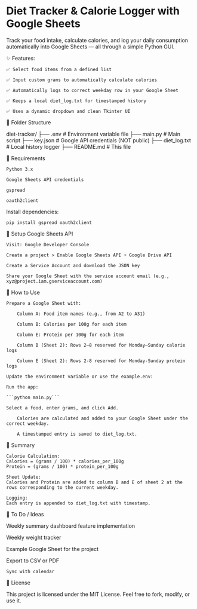 # Diet Tracker & Calorie Logger with Google Sheets

Track your food intake, calculate calories, and log your daily consumption automatically into Google Sheets — all through a simple Python GUI.

✨ Features:

    ✅ Select food items from a defined list

    ✅ Input custom grams to automatically calculate calories

    ✅ Automatically logs to correct weekday row in your Google Sheet

    ✅ Keeps a local diet_log.txt for timestamped history

    ✅ Uses a dynamic dropdown and clean Tkinter UI

📁 Folder Structure

diet-tracker/
├── .env                   # Environment variable file
├── main.py                # Main script
├── key.json               # Google API credentials (NOT public)
├── diet_log.txt           # Local history logger
├── README.md              # This file

🔧 Requirements

    Python 3.x

    Google Sheets API credentials

    gspread

    oauth2client

Install dependencies:

``` pip install gspread oauth2client ```

🔐 Setup Google Sheets API

    Visit: Google Developer Console

    Create a project > Enable Google Sheets API + Google Drive API

    Create a Service Account and download the JSON key

    Share your Google Sheet with the service account email (e.g., xyz@project.iam.gserviceaccount.com)

🚀 How to Use

    Prepare a Google Sheet with:

        Column A: Food item names (e.g., from A2 to A31)

        Column B: Calories per 100g for each item

        Column E: Protein per 100g for each item

        Column B (Sheet 2): Rows 2–8 reserved for Monday–Sunday calorie logs

        Column E (Sheet 2): Rows 2-8 reserved for Monday-Sunday protein logs

    Update the environment variable or use the example.env:

    Run the app:

    ```python main.py```

    Select a food, enter grams, and click Add.

        Calories are calculated and added to your Google Sheet under the correct weekday.

        A timestamped entry is saved to diet_log.txt.

🧠 Summary

    Calorie Calculation:
    Calories = (grams / 100) * calories_per_100g
    Protein = (grams / 100) * protein_per_100g

    Sheet Update:
    Calories and Protein are added to column B and E of sheet 2 at the rows corresponding to the current weekday.

    Logging:
    Each entry is appended to diet_log.txt with timestamp.

📌 To Do / Ideas

Weekly summary dashboard feature implementation 

Weekly weight tracker 

Example Google Sheet for the project

Export to CSV or PDF

    Sync with calendar

📃 License

This project is licensed under the MIT License. Feel free to fork, modify, or use it.
